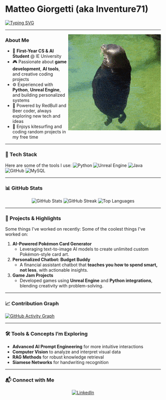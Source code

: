 # Matteo Giorgetti (aka Inventure71)

[![Typing SVG](https://readme-typing-svg.herokuapp.com?font=Fira+Code&size=20&pause=1000&color=1F7AEC&width=1000&lines=Computer+Science+%26+AI+Student;Game+Developer+%7C+AI+Enthusiast;Building+Smart+Tools+and+Creative+Projects)](https://git.io/typing-svg)

---

<img align="right" alt="GIF" src="./GIFs/RotatingSeal.gif" width="300"/>

### About Me
- 🧠 **First-Year CS & AI Student** @ IE University  
- 🎮 Passionate about **game development**, **AI tools**, and creative coding projects  
- ⚙️ Experienced with **Python**, **Unreal Engine**, and building personalized systems  
- 🍺 Powered by RedBull and Beer coder, always exploring new tech and ideas  
- 🌊 Enjoys kitesurfing and coding random projects in my free time  

---

### 🔧 Tech Stack
Here are some of the tools I use:
![Python](https://img.shields.io/badge/-Python-3776AB?style=for-the-badge&logo=python&logoColor=white)
![Unreal Engine](https://img.shields.io/badge/-Unreal%20Engine-313131?style=for-the-badge&logo=unreal-engine&logoColor=white)
![Java](https://img.shields.io/badge/-Java-F89820?style=for-the-badge&logo=java&logoColor=white)
![GitHub](https://img.shields.io/badge/-GitHub-181717?style=for-the-badge&logo=github&logoColor=white)
![MySQL](https://img.shields.io/badge/-MySQL-4479A1?style=for-the-badge&logo=mysql&logoColor=white)

---

### 📊 GitHub Stats
<div align="center">
  <img src="https://github-readme-stats.vercel.app/api?username=Inventure71&show_icons=true&theme=github_dark" alt="GitHub Stats" height="180px"/>
  <img src="https://github-readme-streak-stats.herokuapp.com/?user=Inventure71&theme=github-dark-blue" alt="GitHub Streak" height="180px"/>
  <img src="https://github-readme-stats.vercel.app/api/top-langs/?username=Inventure71&layout=compact&theme=github_dark" alt="Top Languages" height="180px"/>
</div>

---

### 🌟 Projects & Highlights
Some things I've worked on recently:
Some of the coolest things I've worked on:  
1. **AI-Powered Pokémon Card Generator**  
   - Leveraging text-to-image AI models to create unlimited custom Pokémon-style card art.  
2. **Personalized Chatbot: Budget Buddy**  
   - A financial assistant chatbot that **teaches you how to spend smart, not less**, with actionable insights.  
3. **Game Jam Projects**  
   - Developed games using **Unreal Engine** and **Python integrations**, blending creativity with problem-solving.

---

### 📈 Contribution Graph
[![GitHub Activity Graph](https://github-readme-activity-graph.vercel.app/graph?username=Inventure71&theme=github-dark)](https://github.com/ashutosh00710/github-readme-activity-graph)

---

### 🛠️ Tools & Concepts I’m Exploring
- **Advanced AI Prompt Engineering** for more intuitive interactions  
- **Computer Vision** to analyze and interpret visual data  
- **RAG Methods** for robust knowledge retrieval  
- **Siamese Networks** for handwriting recognition  

---

### 📬 Connect with Me
<div align="center">
  <a href="https://www.linkedin.com/in/matteo-giorgetti-026172247/">
    <img src="https://img.shields.io/badge/-LinkedIn-0A66C2?style=for-the-badge&logo=linkedin&logoColor=white" alt="LinkedIn">
  </a>
</div>

<!--

<img align="right" alt="Coding" width="200" src="./GIFs/RotatingSeal.gif">


<img align="left" alt="Coding" width="200" src="./GIFs/AnimatedD.gif">

**Inventure71/Inventure71** is a ✨ _special_ ✨ repository because its `README.md` (this file) appears on your GitHub profile.

Here are some ideas to get you started:

- 🔭 I’m currently working on ...
- 🌱 I’m currently learning ...
- 👯 I’m looking to collaborate on ...
- 🤔 I’m looking for help with ...
- 💬 Ask me about ...
- 📫 How to reach me: ...
- 😄 Pronouns: ...
- ⚡ Fun fact: ...

<h3 align="left">Connect with me:</h3>
<p align="left">
<a href="your link" target="blank"><img align="center" src="https://cdn.jsdelivr.net/npm/simple-icons@3.0.1/icons/twitter.svg" alt="" height="30" width="40" /></a>
<a href="your link" target="blank"><img align="center" src="https://cdn.jsdelivr.net/npm/simple-icons@3.0.1/icons/linkedin.svg" alt="" height="30" width="40" /></a>
<a href="your link" target="blank"><img align="center" src="https://cdn.jsdelivr.net/npm/simple-icons@3.0.1/icons/instagram.svg" alt="" height="30" width="40" /></a>
<a href="your link" target="blank"><img align="center" src="https://cdn.jsdelivr.net/npm/simple-icons@3.0.1/icons/youtube.svg" alt="" height="30" width="40" /></a>
</p>
-->
